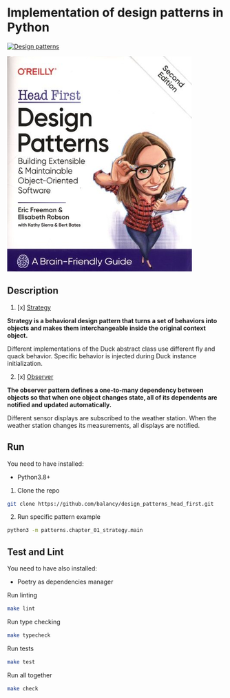 # Implementation of design patterns in Python

[![Design patterns](https://github.com/balancy/design_patterns_head_first/actions/workflows/ci.yml/badge.svg)](https://github.com/balancy/design_patterns_head_first/actions/workflows/ci.yml)

![Head First. Design patterns.](./book_cover.jpg)

## Description

1. [x] [Strategy](patterns/chapter_01_strategy/)

**Strategy is a behavioral design pattern that turns a set of behaviors into objects and makes them interchangeable inside the original context object.**

Different implementations of the Duck abstract class use different fly and quack behavior. Specific behavior is injected during Duck instance initialization.

2. [x] [Observer](patterns/chapter_02_observer/)

**The observer pattern defines a one-to-many dependency between objects so that when one object changes state, all of its dependents are notified and updated automatically.**

Different sensor displays are subscribed to the weather station. When the weather station changes its measurements, all displays are notified.

## Run

You need to have installed:
- Python3.8+

1. Clone the repo
```sh
git clone https://github.com/balancy/design_patterns_head_first.git
```

2. Run specific pattern example
```sh
python3 -m patterns.chapter_01_strategy.main
```

## Test and Lint

You need to have also installed:
- Poetry as dependencies manager

Run linting
```sh
make lint
```

Run type checking
```sh
make typecheck
```

Run tests
```sh
make test
```

Run all together
```sh
make check
```